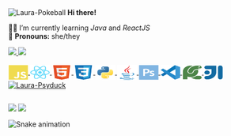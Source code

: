 ##
<img alt="Laura-Pokeball" height="50" width="90" src="https://66.media.tumblr.com/7c8005751e498e73ac2c6dbebd354abd/tumblr_mid3ewzmHZ1rfjowdo1_500.gif"> <b>Hi there!</b><br>
 
🐱‍👤 I’m currently learning <i>Java</i> and <i>ReactJS</i> <br>
🦝 <b>Pronouns:</b> she/they

<div>
  <a href="https://github.com/clckr">
  <img height="150em" src="https://github-readme-stats.vercel.app/api?username=clckr&count_private=true&show_icons=true&theme=tokyonight&include_all_commits=true&count_private=true&bg_color=0D1117&text_color=f2e5e4&icon_color=EBA1AC&title_color=F1E9D8&border_color=FFEB8E"/>
  <img height="150em" src="https://github-readme-stats.vercel.app/api/top-langs/?username=clckr&count_private=true&layout=compact&theme=tokyonight&bg_color=0D1117&text_color=f2e5e4&icon_color=EBA1AC&title_color=F1E9D8&border_color=FFEB8E"/>
</div>

<div style="display: inline_block"><br>
  <img align="center" alt="Laura-Js" height="30" width="40" src="https://raw.githubusercontent.com/devicons/devicon/master/icons/javascript/javascript-plain.svg">
  <img align="center" alt="Laura-React" height="30" width="40" src="https://raw.githubusercontent.com/devicons/devicon/master/icons/react/react-original.svg">
  <img align="center" alt="Laura-HTML" height="30" width="40" src="https://raw.githubusercontent.com/devicons/devicon/master/icons/html5/html5-original.svg">
  <img align="center" alt="Laura-CSS" height="30" width="40" src="https://raw.githubusercontent.com/devicons/devicon/master/icons/css3/css3-original.svg">
  <img align="center" alt="Laura-Python" height="30" width="40" src="https://raw.githubusercontent.com/devicons/devicon/master/icons/python/python-original.svg">
  <img align="center" alt="Laura-Java" height="30" width="40" src="https://raw.githubusercontent.com/devicons/devicon/master/icons/java/java-original.svg">
  <img align="center" alt="Laura-Photoshop" height="30" width="40" src="https://raw.githubusercontent.com/devicons/devicon/master/icons/photoshop/photoshop-plain.svg">
  <img align="center" alt="Laura-Vscode" height="30" width="40" src="https://raw.githubusercontent.com/devicons/devicon/master/icons/vscode/vscode-original.svg">
  <img align="center" alt="Laura-Pycharm" height="30" width="40" src="https://github.com/devicons/devicon/blob/master/icons/pycharm/pycharm-plain.svg">
  <img align="center" alt="Laura-Intellij" height="30" width="40" src="https://raw.githubusercontent.com/devicons/devicon/master/icons/intellij/intellij-plain.svg">
 
 
  <img align="center" alt="Laura-Psyduck" height="80" width="140" src="https://64.media.tumblr.com/763943cdc594e49cc7aa334d6f003be7/4213108ffafbe20e-f7/s500x750/71d4c05076722fa926c363e5a0ea5d726ae374fa.gifv">
</div>
  
  ##
  
<div>
  <a href = "mailto:laurabargps@gmail.com"><img src="https://img.shields.io/badge/-Gmail-%23333?style=for-the-badge&logo=gmail&logoColor=white" target="_blank"></a>
  <a href="https://www.linkedin.com/in/laurabarg" target="_blank"><img src="https://img.shields.io/badge/-LinkedIn-%230077B5?style=for-the-badge&logo=linkedin&logoColor=white" target="_blank"></a> 
 
![Snake animation](https://github.com/clckr/clckr/blob/output/github-contribution-grid-snake.svg)
 
</div>
